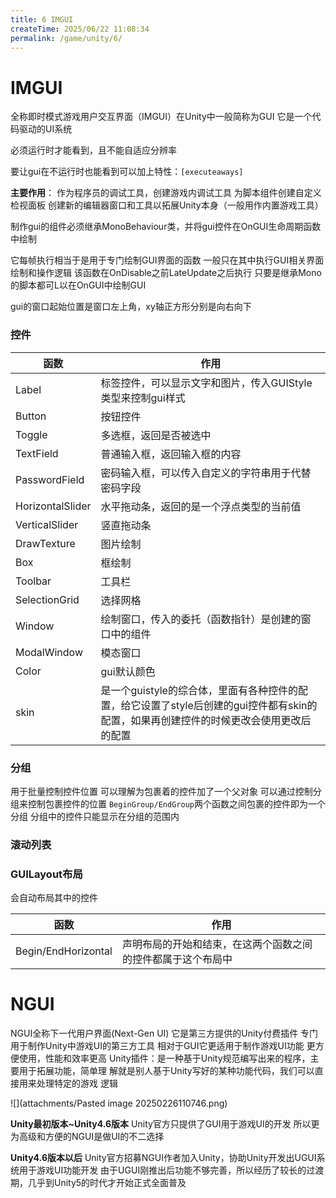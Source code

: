 ```yaml
---
title: 6 IMGUI
createTime: 2025/06/22 11:08:34
permalink: /game/unity/6/
---
```

# IMGUI
全称即时模式游戏用户交互界面（IMGUI）在Unity中一般简称为GUI
它是一个代码驱动的UI系统

必须运行时才能看到，且不能自适应分辨率

要让gui在不运行时也能看到可以加上特性：`[executeaways]`

**主要作用**：
作为程序员的调试工具，创建游戏内调试工具
为脚本组件创建自定义检视面板
创建新的编辑器窗口和工具以拓展Unity本身（一般用作内置游戏工具）


制作gui的组件必须继承MonoBehaviour类，并将gui控件在OnGUI生命周期函数中绘制

它每帧执行相当于是用于专门绘制GUI界面的函数
一般只在其中执行GUI相关界面绘制和操作逻辑
该函数在OnDisable之前LateUpdate之后执行
只要是继承Mono的脚本都可L以在OnGUI中绘制GUI

gui的窗口起始位置是窗口左上角，xy轴正方形分别是向右向下

### 控件

| 函数               | 作用                                                                            |
| ---------------- | ----------------------------------------------------------------------------- |
| Label            | 标签控件，可以显示文字和图片，传入GUIStyle类型来控制gui样式                                           |
| Button           | 按钮控件                                                                          |
| Toggle           | 多选框，返回是否被选中                                                                   |
| TextField        | 普通输入框，返回输入框的内容                                                                |
| PasswordField    | 密码输入框，可以传入自定义的字符串用于代替密码字段                                                     |
| HorizontalSlider | 水平拖动条，返回的是一个浮点类型的当前值                                                          |
| VerticalSlider   | 竖直拖动条                                                                         |
| DrawTexture      | 图片绘制                                                                          |
| Box              | 框绘制                                                                           |
| Toolbar          | 工具栏                                                                           |
| SelectionGrid    | 选择网格                                                                          |
| Window           | 绘制窗口，传入的委托（函数指针）是创建的窗口中的组件                                                    |
| ModalWindow      | 模态窗口                                                                          |
| Color            | gui默认颜色                                                                       |
| skin             | 是一个guistyle的综合体，里面有各种控件的配置，给它设置了style后创建的gui控件都有skin的配置，如果再创建控件的时候更改会使用更改后的配置 |

### 分组
用于批量控制控件位置
可以理解为包裹着的控件加了一个父对象
可以通过控制分组来控制包裹控件的位置
`BeginGroup/EndGroup`两个函数之间包裹的控件即为一个分组 
分组中的控件只能显示在分组的范围内

### 滚动列表

### GUILayout布局

会自动布局其中的控件

| 函数                  | 作用                             |
| ------------------- | ------------------------------ |
| Begin/EndHorizontal | 声明布局的开始和结束，在这两个函数之间的控件都属于这个布局中 |

# NGUI

NGUI全称下一代用户界面(Next-Gen UI)
它是第三方提供的Unity付费插件
专门用于制作Unity中游戏UI的第三方工具
相对于GUI它更适用于制作游戏UI功能
更方便使用，性能和效率更高
Unity插件：是一种基于Unity规范编写出来的程序，主要用于拓展功能，简单理
解就是别人基于Unity写好的某种功能代码，我们可以直接用来处理特定的游戏
逻辑

![](attachments/Pasted image 20250226110746.png)

**Unity最初版本~Unity4.6版本**
Unity官方只提供了GUI用于游戏UI的开发
所以更为高级和方便的NGUI是做UI的不二选择

**Unity4.6版本以后**
Unity官方招募NGUI作者加入Unity，协助Unity开发出UGUI系统用于游戏UI功能开发
由于UGUI刚推出后功能不够完善，所以经历了较长的过渡期，几乎到Unity5的时代才开始正式全面普及
